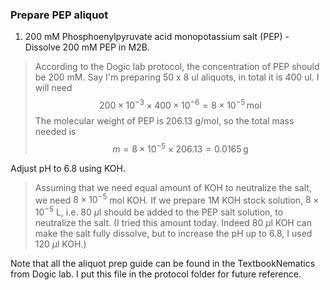 ### Prepare PEP aliquot

1. 200 mM Phosphoenylpyruvate acid monopotassium salt (PEP) - Dissolve 200 mM PEP in M2B. 

> According to the Dogic lab protocol, the concentration of PEP should be 200 mM. Say I'm preparing 50 x 8 ul aliquots, in total it is 400 ul. I will need 
> $$
> 200 \times 10 ^ {-3} \times 400 \times 10 ^{-6} = 8 \times 10 ^ {-5} \,\text{mol}
> $$
> The molecular weight of PEP is 206.13 g/mol, so the total mass needed is
> $$
> m = 8\times 10 ^ {-5} \times 206.13 = 0.0165 \,\text{g}
> $$


Adjust pH to 6.8 using KOH.

> Assuming that we need equal amount of KOH to neutralize the salt, we need $8\times 10^{-5}$ mol KOH. If we prepare 1M KOH stock solution, $8\times 10^{-5}$ L, i.e. 80 $\mu$l should be added to the PEP salt solution, to neutralize the salt. (I tried this amount today. Indeed 80 $\mu$l KOH can make the salt fully dissolve, but to increase the pH up to 6.8, I used 120 $\mu$l KOH.)

Note that all the aliquot prep guide can be found in the TextbookNematics from Dogic lab. I put this file in the protocol folder for future reference.